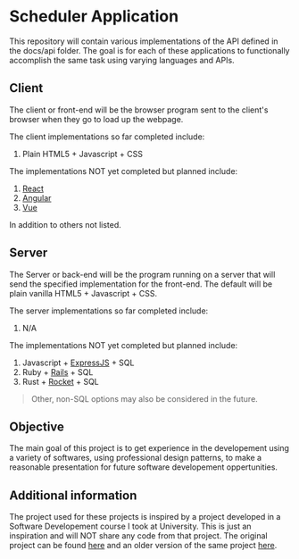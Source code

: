 # Scheduler Application
This repository will contain various implementations of the API defined in the docs/api folder. The goal is for each of these applications to functionally accomplish the same task using varying languages and APIs.

## Client
The client or front-end will be the browser program sent to the client's browser when they go to load up the webpage.

The client implementations so far completed include:
1. Plain HTML5 + Javascript + CSS

The implementations NOT yet completed but planned include:
1. [React](https://reactjs.org/)
2. [Angular](https://angularjs.org/)
3. [Vue](https://vuejs.org/)

In addition to others not listed.

## Server
The Server or back-end will be the program running on a server that will send the specified implementation for the front-end. The default will be plain vanilla HTML5 + Javascript + CSS.

The server implementations so far completed include:

1. N/A

The implementations NOT yet completed but planned include:
1. Javascript + [ExpressJS](https://expressjs.com/) + SQL
1. Ruby + [Rails](https://rubyonrails.org/) + SQL
1. Rust + [Rocket](https://rocket.rs/) + SQL

> Other, non-SQL options may also be considered in the future.

## Objective
The main goal of this project is to get experience in the developement using a variety of softwares, using professional design patterns, to make a reasonable presentation for future software developement oppertunities.

## Additional information
The project used for these projects is inspired by a project developed in a Software Developement course I took at University. This is just an inspiration and will NOT share any code from that project. The original project can be found [here](https://github.com/overlappd-com/overlappd-prod) and an older version of the same project [here](https://github.com/overlappd-com/overlappd).
